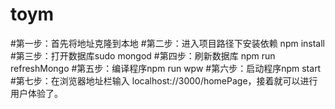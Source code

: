# toym
#第一步：首先将地址克隆到本地
#第二步：进入项目路径下安装依赖  npm install
#第三步：打开数据库sudo mongod 
#第四步：刷新数据库 npm run refreshMongo
#第五步：编译程序npm run wpw
#第六步：启动程序npm start
#第七步：在浏览器地址栏输入 localhost://3000/homePage，接着就可以进行用户体验了。
